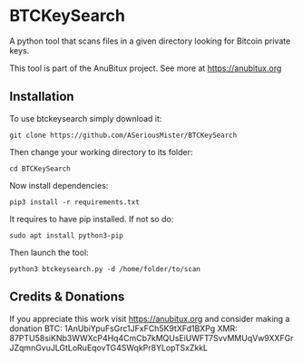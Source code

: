 # BTCKeySearch
A python tool that scans files in a given directory looking for Bitcoin private keys.

This tool is part of the AnuBitux project. See more at https://anubitux.org

## Installation
To use btckeysearch simply download it:

```
git clone https://github.com/ASeriousMister/BTCKeySearch

```
Then change your working directory to its folder:
```
cd BTCKeySearch
```

Now install dependencies:

```
pip3 install -r requirements.txt
```

It requires to have pip installed. If not so do:

```
sudo apt install python3-pip
```

Then launch the tool:

```
python3 btckeysearch.py -d /home/folder/to/scan
```

## Credits & Donations
If you appreciate this work visit https://anubitux.org and consider making a donation
BTC: 1AnUbiYpuFsGrc1JFxFCh5K9tXFd1BXPg
XMR: 87PTU58siKNb3WWXcP4Hq4CmCb7kMQUsEiUWFT7SvvMMUqVw9XXFGrJZqmnGvuJLGtLoRuEqovTG4SWqkPr8YLopTSxZkkL
